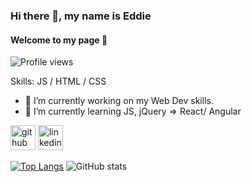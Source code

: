 ### Hi there 👋, my name is Eddie
#### Welcome to my page 🤗

![Profile views](https://gpvc.arturio.dev/EduardRaducanu)  

Skills: JS / HTML / CSS

- 🔭 I’m currently working on my Web Dev skills. 
- 🌱 I’m currently learning JS, jQuery => React/ Angular 


[<img src='https://cdn.jsdelivr.net/npm/simple-icons@3.0.1/icons/github.svg' alt='github' height='40'>](https://github.com/EduardRaducanu)  [<img src='https://cdn.jsdelivr.net/npm/simple-icons@3.0.1/icons/linkedin.svg' alt='linkedin' height='40'>](https://www.linkedin.com/in/eduard-raducanu-77828b234/)  

[![Top Langs](https://github-readme-stats.vercel.app/api/top-langs/?username=EduardRaducanu)](https://github.com/anuraghazra/github-readme-stats)
![GitHub stats](https://github-readme-stats.vercel.app/api?username=EduardRaducanu&show_icons=true)  
